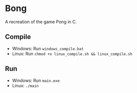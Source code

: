 # Bong

A recreation of the game Pong in C.  

## Compile

- Windows: Run `windows_compile.bat`
- Linux: Run `chmod +x linux_compile.sh && linux_compile.sh`

## Run

- Windows: Run `main.exe`
- Linux: `./main`
